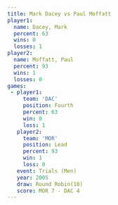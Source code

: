 ```yaml
---
title: Mark Dacey vs Paul Moffatt
player1:             
  name: Dacey, Mark  
  percent: 63        
  wins: 0            
  losses: 1          
player2:             
  name: Moffatt, Paul
  percent: 93        
  wins: 1            
  losses: 0          
games:
 - player1:          
     team: 'DAC'     
     position: Fourth
     percent: 63     
     win: 0          
     loss: 1         
   player2:        
     team: 'MOR'   
     position: Lead
     percent: 93   
     win: 1        
     loss: 0       
   event: Trials (Men)  
   year: 2005           
   draw: Round Robin(10)
   score: MOR 7 - DAC 4 
---
```

